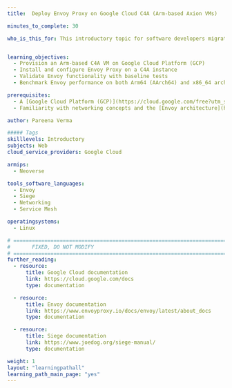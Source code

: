 ```yaml
---
title:  Deploy Envoy Proxy on Google Cloud C4A (Arm-based Axion VMs)

minutes_to_complete: 30

who_is_this_for: This introductory topic for software developers migrating Envoy Proxy workloads from x86_64 to Arm-based servers, specifically on Google Cloud C4A virtual machines built on Axion processors.


learning_objectives:
  - Provision an Arm-based C4A VM on Google Cloud Platform (GCP) 
  - Install and configure Envoy Proxy on a C4A instance
  - Validate Envoy functionality with baseline tests
  - Benchmark Envoy performance on both Arm64 (AArch64) and x86_64 architectures

prerequisites:
  - A [Google Cloud Platform (GCP)](https://cloud.google.com/free?utm_source=google&hl=en) account with billing enabled
  - Familiarity with networking concepts and the [Envoy architecture](https://www.envoyproxy.io/docs/envoy/latest/)

author: Pareena Verma

##### Tags
skilllevels: Introductory
subjects: Web
cloud_service_providers: Google Cloud

armips:
  - Neoverse

tools_software_languages:
  - Envoy
  - Siege
  - Networking
  - Service Mesh

operatingsystems:
  - Linux

# ================================================================================
#       FIXED, DO NOT MODIFY
# ================================================================================
further_reading:
  - resource:
      title: Google Cloud documentation
      link: https://cloud.google.com/docs
      type: documentation

  - resource:
      title: Envoy documentation
      link: https://www.envoyproxy.io/docs/envoy/latest/about_docs
      type: documentation

  - resource:
      title: Siege documentation
      link: https://www.joedog.org/siege-manual/
      type: documentation

weight: 1
layout: "learningpathall"
learning_path_main_page: "yes"
---
```


